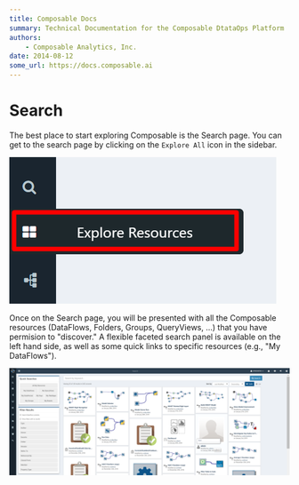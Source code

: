 ```yaml
---
title: Composable Docs
summary: Technical Documentation for the Composable DtataOps Platform
authors:
    - Composable Analytics, Inc.
date: 2014-08-12
some_url: https://docs.composable.ai
---
```


# Search

The best place to start exploring Composable is the Search page. You can get to the search page by clicking on the `Explore All` icon in the sidebar.

![Composable Registration](img/02.03.SearchIcon.png)

Once on the Search page, you will be presented with all the Composable resources (DataFlows, Folders, Groups, QueryViews, ...) that you have permision to "discover." A flexible faceted search panel is available on the left hand side, as well as some quick links to specific resources (e.g., "My DataFlows").

![Composable Registration](img/02.03.SearchPage.png)